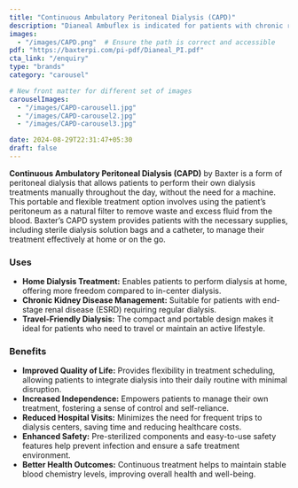 ```yaml
---
title: "Continuous Ambulatory Peritoneal Dialysis (CAPD)"
description: "Dianeal Ambuflex is indicated for patients with chronic renal failure."
images:
  - "/images/CAPD.png"  # Ensure the path is correct and accessible
pdf: "https://baxterpi.com/pi-pdf/Dianeal_PI.pdf"
cta_link: "/enquiry"
type: "brands"
category: "carousel"

# New front matter for different set of images
carouselImages:
  - "/images/CAPD-carousel1.jpg"
  - "/images/CAPD-carousel2.jpg"
  - "/images/CAPD-carousel3.jpg"

date: 2024-08-29T22:31:47+05:30
draft: false
---
```


<!-- ### Product Description -->

**Continuous Ambulatory Peritoneal Dialysis (CAPD)** by Baxter is a form of peritoneal dialysis that allows patients to perform their own dialysis treatments manually throughout the day, without the need for a machine. This portable and flexible treatment option involves using the patient’s peritoneum as a natural filter to remove waste and excess fluid from the blood. Baxter’s CAPD system provides patients with the necessary supplies, including sterile dialysis solution bags and a catheter, to manage their treatment effectively at home or on the go.

<!-- ### Key Features

- **Portability:** Designed for mobility, allowing patients to conduct dialysis treatments anywhere, at any time, without being tied to a machine.
- **Ease of Use:** Simple, manual process that patients can learn to perform independently, reducing the need for frequent hospital visits.
- **Sterile Solution Bags:** Pre-packaged, sterile dialysis solution bags ensure a high level of hygiene and safety during the treatment.
- **Customizable Dialysis:** Patients can adjust their dialysis schedule to fit their daily activities, enhancing flexibility and quality of life.
- **Integrated Safety Features:** Includes safety clamps and secure connections to prevent contamination and accidental disconnections. -->

### Uses

- **Home Dialysis Treatment:** Enables patients to perform dialysis at home, offering more freedom compared to in-center dialysis.
- **Chronic Kidney Disease Management:** Suitable for patients with end-stage renal disease (ESRD) requiring regular dialysis.
- **Travel-Friendly Dialysis:** The compact and portable design makes it ideal for patients who need to travel or maintain an active lifestyle.

<!-- ### Who Needs This Product?

- **Chronic Kidney Disease Patients:** Individuals with ESRD who need continuous dialysis treatment and prefer to manage their therapy at home.
- **Active Patients:** Those who seek a dialysis solution that allows them to maintain an active and independent lifestyle.
- **Caregivers:** Family members or caregivers who assist patients with their dialysis treatments, providing a straightforward and manageable option. -->

### Benefits

- **Improved Quality of Life:** Provides flexibility in treatment scheduling, allowing patients to integrate dialysis into their daily routine with minimal disruption.
- **Increased Independence:** Empowers patients to manage their own treatment, fostering a sense of control and self-reliance.
- **Reduced Hospital Visits:** Minimizes the need for frequent trips to dialysis centers, saving time and reducing healthcare costs.
- **Enhanced Safety:** Pre-sterilized components and easy-to-use safety features help prevent infection and ensure a safe treatment environment.
- **Better Health Outcomes:** Continuous treatment helps to maintain stable blood chemistry levels, improving overall health and well-being.